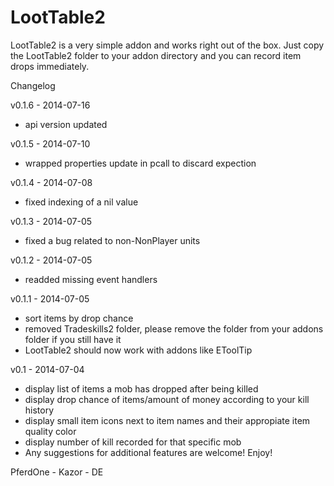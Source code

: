 LootTable2
==========

LootTable2 is a very simple addon and works right out of the box. Just copy the LootTable2 folder to your addon directory and you can record item drops immediately.

Changelog

v0.1.6 - 2014-07-16
* api version updated

v0.1.5 - 2014-07-10
* wrapped properties update in pcall to discard expection

v0.1.4 - 2014-07-08
* fixed indexing of a nil value

v0.1.3 - 2014-07-05
* fixed a bug related to non-NonPlayer units

v0.1.2 - 2014-07-05
* readded missing event handlers

v0.1.1 - 2014-07-05
* sort items by drop chance
* removed Tradeskills2 folder, please remove the folder from your addons folder if you still have it
* LootTable2 should now work with addons like EToolTip

v0.1 - 2014-07-04
* display list of items a mob has dropped after being killed
* display drop chance of items/amount of money according to your kill history
* display small item icons next to item names and their appropiate item quality color
* display number of kill recorded for that specific mob
* Any suggestions for additional features are welcome! Enjoy!

PferdOne - Kazor - DE
